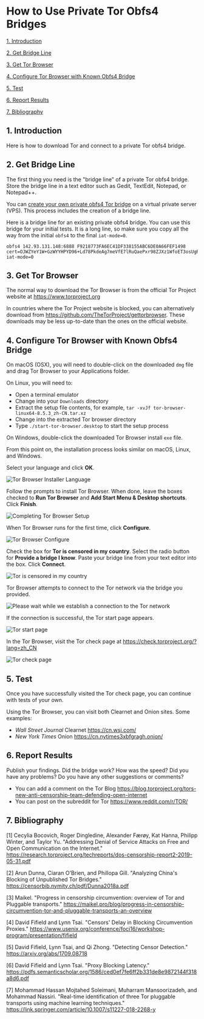 # How to Use Private Tor Obfs4 Bridges

[1. Introduction](#user-content-1-introduction)

[2. Get Bridge Line](#user-content-2-get-bridge-line)

[3. Get Tor Browser](#user-content-3-get-tor-browser)

[4. Configure Tor Browser with Known Obfs4 Bridge](#user-content-4-configure-tor-browser-with-known-obfs4-bridge)

[5. Test](#user-content-5-test)

[6. Report Results](#user-content-6-report-results)

[7. Bibliography](#user-content-7-bibliography)

## 1. Introduction

Here is how to download Tor and connect to a private Tor obfs4 bridge.

## 2. Get Bridge Line

The first thing you need is the "bridge line" of a private Tor obfs4 bridge. Store the bridge line in a text editor such as Gedit, TextEdit, Notepad, or Notepad++.

You can [create your own private obfs4 Tor bridge](https://freebeer0.blogspot.com/2019/06/private-obfs4-tor-bridge.html) on a virtual private server (VPS). This process includes the creation of a bridge line.

Here is a bridge line for an existing private obfs4 bridge. You can use this bridge for your initial tests. It is a long line, so make sure you copy all the way from the initial `obfs4` to the final `iat-mode=0`.

```
obfs4 142.93.131.148:6888 F9218773FA6EC41DF338155ABC6DE0A66FEF1498 cert=OJWZYeY1W+GzWYYHPYD96+Ld78PkdeAg7meVfE7lRuQaePxr98ZJXz1WfoET3osUgRRXPA iat-mode=0
```

## 3. Get Tor Browser

The normal way to download the Tor Browser is from the official Tor Project website at https://www.torproject.org

In countries where the Tor Project website is blocked, you can alternatively download from https://github.com/TheTorProject/gettorbrowser. These downloads may be less up-to-date than the ones on the official website.

## 4. Configure Tor Browser with Known Obfs4 Bridge

On macOS (OSX), you will need to double-click on the downloaded `dmg` file and drag Tor Browser to your Applications folder. 

On Linux, you will need to:

* Open a terminal emulator
* Change into your `Downloads` directory
* Extract the setup file contents, for example, `tar -xvJf tor-browser-linux64-8.5.3_zh-CN.tar.xz`
* Change into the extracted Tor browser directory
* Type `./start-tor-browser.desktop` to start the setup process

On Windows, double-click the downloaded Tor Browser install `exe` file.

From this point on, the installation process looks similar on macOS, Linux, and Windows.

Select your language and click **OK**.

![Tor Browser Installer Language](tbzh002.png)

Follow the prompts to install Tor Browser. When done, leave the boxes checked to **Run Tor Browser** and **Add Start Menu & Desktop shortcuts**. Click **Finish**.

![Completing Tor Browser Setup](tbzh003.png)

When Tor Browser runs for the first time, click **Configure**.

![Tor Browser Configure](tbzh004.png)

Check the box for **Tor is censored in my country**. Select the radio button for **Provide a bridge I know**. Paste your bridge line from your text editor into the box. Click **Connect**.

![Tor is censored in my country](tbzh005.png)

Tor Browser attempts to connect to the Tor network via the bridge you provided.

![Please wait while we establish a connection to the Tor network](tbzh006.png)

If the connection is successful, the Tor start page appears.

![Tor start page](tbzh007.png)

In the Tor Browser, visit the Tor check page at https://check.torproject.org/?lang=zh_CN

![Tor check page](tbzh008.png)

## 5. Test

Once you have successfully visited the Tor check page, you can continue with tests of your own.

Using the Tor Browser, you can visit both Clearnet and Onion sites. Some examples:

* _Wall Street Journal_ Clearnet https://cn.wsj.com/
* _New York Times_ Onion https://cn.nytimes3xbfgragh.onion/

## 6. Report Results

Publish your findings. Did the bridge work? How was the speed? Did you have any problems? Do you have any other suggestions or comments?

* You can add a comment on the Tor Blog https://blog.torproject.org/tors-new-anti-censorship-team-defending-open-internet
* You can post on the subreddit for Tor https://www.reddit.com/r/TOR/

## 7. Bibliography

[1] Cecylia Bocovich, Roger Dingledine, Alexander Færøy, Kat Hanna, Philipp Winter, and Taylor Yu. "Addressing Denial of Service Attacks on Free and Open Communication on the Internet." https://research.torproject.org/techreports/dos-censorship-report2-2019-05-31.pdf

[2] Arun Dunna, Ciaran O'Brien, and Phillopa Gill. "Analyzing China's Blocking of Unpublished Tor Bridges." https://censorbib.nymity.ch/pdf/Dunna2018a.pdf

[3] Maikel. "Progress in censorship circumvention: overview of Tor and Pluggable transports." https://maikel.pro/blog/progress-in-censorship-circumvention-tor-and-pluggable-transports-an-overview

[4] David Fifield and Lynn Tsai. "Censors' Delay in Blocking Circumvention Proxies." https://www.usenix.org/conference/foci16/workshop-program/presentation/fifield

[5] David Fifield, Lynn Tsai, and Qi Zhong. "Detecting Censor Detection." https://arxiv.org/abs/1709.08718

[6] David Fifield and Lynn Tsai. "Proxy Blocking Latency." https://pdfs.semanticscholar.org/1586/ced0ef7fe6ff2b331de8e9872144f318a8d6.pdf

[7] Mohammad Hassan Mojtahed Soleimani, Muharram Mansoorizadeh, and Mohammad Nassiri. "Real-time identification of three Tor pluggable transports using machine learning techniques." https://link.springer.com/article/10.1007/s11227-018-2268-y
